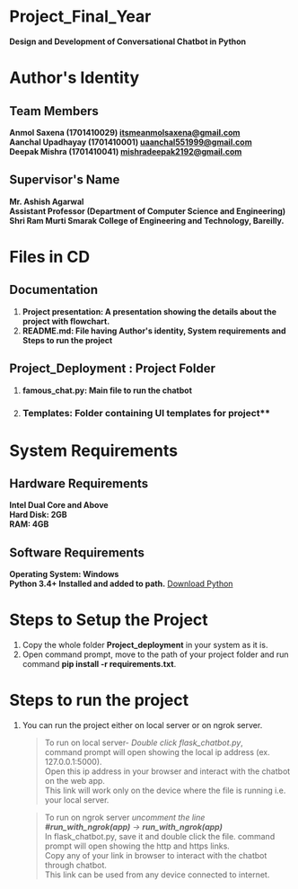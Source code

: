 # Project_Final_Year
**Design and Development of Conversational Chatbot in Python**  

# Author's Identity
  
## Team Members
**Anmol Saxena (1701410029) itsmeanmolsaxena@gmail.com**   
**Aanchal Upadhayay (1701410001) uaanchal551999@gmail.com**   
**Deepak Mishra (1701410041) mishradeepak2192@gmail.com**  
  
## Supervisor's Name  
**Mr. Ashish Agarwal**  
**Assistant Professor (Department of Computer Science and Engineering)**  
**Shri Ram Murti Smarak College of Engineering and Technology, Bareilly.**  
  
  
# Files in CD 
 
## Documentation  
1. **Project presentation: A presentation showing the details about the project with flowchart.**  
2. **README.md: File having Author's identity, System requirements and Steps to run the project**  
## Project_Deployment : Project Folder  
1. **famous_chat.py: Main file to run the chatbot**  
2. ### Templates: Folder containing UI templates for project**  
  
  
# System Requirements  

## Hardware Requirements
**Intel Dual Core and Above**  
**Hard Disk: 2GB**  
**RAM: 4GB**  
  
## Software Requirements  
**Operating System: Windows**  
**Python 3.4+ Installed and added to path.** [Download Python](https://www.python.org/downloads/)  

# Steps to Setup the Project  
1.	Copy the whole folder **Project_deployment** in your system as it is.  
2.	Open command prompt, move to the path of your project folder and run command **pip install -r requirements.txt**.  

# Steps to run the project   
1. You can run the project either on local server or on ngrok server.  
	> To run on local server- *Double click flask_chatbot.py*,  
	> command prompt will open showing the local ip address (ex. 127.0.0.1:5000).  
	> Open this ip address in your browser and interact with the chatbot on the web app.  
	> This link will work only on the device where the file is running i.e. your local server.  
  
	> To run on ngrok server *uncomment the line __#run_with_ngrok(app)__ -> __run_with_ngrok(app)__*  
	> In flask_chatbot.py, save it and double click the file. command prompt will open showing the http and https links.  
	> Copy any of your link in browser to interact with the chatbot through chatbot.  
	> This link can be used from any device connected to internet.  
  
